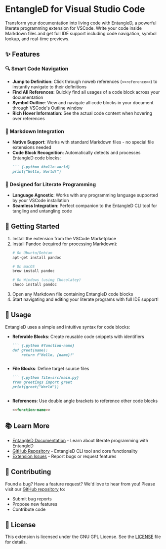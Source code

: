 # EntangleD for Visual Studio Code

Transform your documentation into living code with EntangleD, a powerful literate programming extension for VSCode. Write your code inside Markdown files and get full IDE support including code navigation, symbol lookup, and real-time previews.

## ✨ Features

### 🔍 Smart Code Navigation
- **Jump to Definition**: Click through noweb references (`<<reference>>`) to instantly navigate to their definitions
- **Find All References**: Quickly find all usages of a code block across your documentation
- **Symbol Outline**: View and navigate all code blocks in your document through VSCode's Outline window
- **Rich Hover Information**: See the actual code content when hovering over references

### 📝 Markdown Integration
- **Native Support**: Works with standard Markdown files - no special file extensions needed
- **Code Block Recognition**: Automatically detects and processes EntangleD code blocks:
  ```markdown
  ``` {.python #hello-world}
  print("Hello, World!")
  ```

### 🎯 Designed for Literate Programming
- **Language Agnostic**: Works with any programming language supported by your VSCode installation
- **Seamless Integration**: Perfect companion to the EntangleD CLI tool for tangling and untangling code

## 🚀 Getting Started

1. Install the extension from the VSCode Marketplace
2. Install Pandoc (required for processing Markdown):
   ```bash
   # On Ubuntu/Debian
   apt-get install pandoc

   # On macOS
   brew install pandoc

   # On Windows (using Chocolatey)
   choco install pandoc
   ```
3. Open any Markdown file containing EntangleD code blocks
4. Start navigating and editing your literate programs with full IDE support!

## 🔧 Usage

EntangleD uses a simple and intuitive syntax for code blocks:

- **Referable Blocks**: Create reusable code snippets with identifiers
  ```markdown
  ``` {.python #function-name}
  def greet(name):
      return f"Hello, {name}!"
  ```
  ```

- **File Blocks**: Define target source files
  ```markdown
  ``` {.python file=src/main.py}
  from greetings import greet
  print(greet("World"))
  ```
  ```

- **References**: Use double angle brackets to reference other code blocks
  ```markdown
  <<function-name>>
  ```

## 📚 Learn More

- [EntangleD Documentation](https://entangled.github.io/) - Learn about literate programming with EntangleD
- [GitHub Repository](https://github.com/entangled/entangled.py/) - EntangleD CLI tool and core functionality
- [Extension Issues](https://github.com/yourusername/entangled-vscode/issues) - Report bugs or request features

## 🤝 Contributing

Found a bug? Have a feature request? We'd love to hear from you! Please visit our [GitHub repository](https://github.com/yourusername/entangled-vscode) to:

- Submit bug reports
- Propose new features
- Contribute code

## 📄 License

This extension is licensed under the GNU GPL License. See the [LICENSE](LICENSE) file for details.
